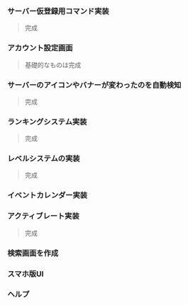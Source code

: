 
### サーバー仮登録用コマンド実装
> 完成

### アカウント設定画面
> 基礎的なものは完成

### サーバーのアイコンやバナーが変わったのを自動検知
> 完成

### ランキングシステム実装
> 完成

### レベルシステムの実装
> 完成

### イベントカレンダー実装

### アクティブレート実装
> 完成

### 検索画面を作成

### スマホ版UI

### ヘルプ
